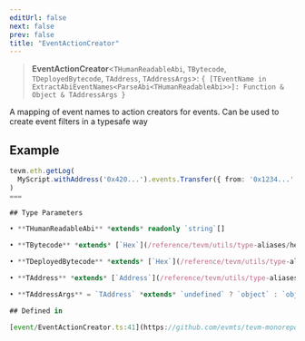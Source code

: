 ```yaml
---
editUrl: false
next: false
prev: false
title: "EventActionCreator"
---
```


> **EventActionCreator**\<`THumanReadableAbi`, `TBytecode`, `TDeployedBytecode`, `TAddress`, `TAddressArgs`\>: `{ [TEventName in ExtractAbiEventNames<ParseAbi<THumanReadableAbi>>]: Function & Object & TAddressArgs }`

A mapping of event names to action creators for events. Can be used to create event filters in a typesafe way

## Example

```typescript
tevm.eth.getLog(
  MyScript.withAddress('0x420...').events.Transfer({ from: '0x1234...' }),
)
===

## Type Parameters

• **THumanReadableAbi** *extends* readonly `string`[]

• **TBytecode** *extends* [`Hex`](/reference/tevm/utils/type-aliases/hex/) \| `undefined`

• **TDeployedBytecode** *extends* [`Hex`](/reference/tevm/utils/type-aliases/hex/) \| `undefined`

• **TAddress** *extends* [`Address`](/reference/tevm/utils/type-aliases/address/) \| `undefined`

• **TAddressArgs** = `TAddress` *extends* `undefined` ? `object` : `object`

## Defined in

[event/EventActionCreator.ts:41](https://github.com/evmts/tevm-monorepo/blob/main/packages/contract/src/event/EventActionCreator.ts#L41)
